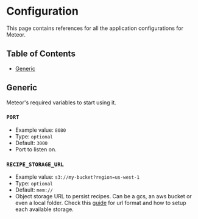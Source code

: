 # Configuration

This page contains references for all the application configurations for Meteor.

## Table of Contents

- [Generic](configuration.md#generic)

## Generic

Meteor's required variables to start using it.

### `PORT`

- Example value: `8080`
- Type: `optional`
- Default: `3000`
- Port to listen on.

### `RECIPE_STORAGE_URL`

- Example value: `s3://my-bucket?region=us-west-1`
- Type: `optional`
- Default: `mem://`
- Object storage URL to persist recipes. Can be a gcs, an aws bucket or even a local folder. Check this [guide](https://github.com/raystack/meteor/tree/27f39fe2f83b657d4ecb9eb2c2a8794c6c0671b6/docs/guides/setup_storage.md) for url format and how to setup each available storage.
